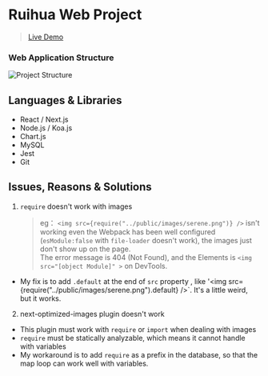 # Ruihua Web Project

> [Live Demo](https://ruihua.vercel.app//)

### Web Application Structure

![Project Structure](client/public/images/project_structure.png)

## Languages & Libraries

- React / Next.js
- Node.js / Koa.js
- Chart.js
- MySQL
- Jest
- Git

## Issues, Reasons & Solutions

1.  `require` doesn't work with images
    > eg： `<img src={require("../public/images/serene.png")} />` isn't working even the Webpack has been well configured (`esModule:false` with `file-loader` doesn't work), the images just don't show up on the page.  
    > The error message is 404 (Not Found), and the Elements is `<img src="[object Module]" >` on DevTools.

- My fix is to add `.default` at the end of `src` property , like '<img src={require("../public/images/serene.png").default} />`. It's a little weird, but it works.

2.  next-optimized-images plugin doesn't work

- This plugin must work with `require` or `import` when dealing with images
- `require` must be statically analyzable, which means it cannot handle with variables
- My workaround is to add `require` as a prefix in the database, so that the map loop can work well with variables.
